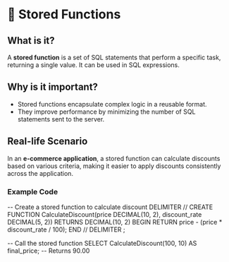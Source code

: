 


# 🚀 Stored Functions

## What is it?
A **stored function** is a set of SQL statements that perform a specific task, returning a single value. It can be used in SQL expressions.

## Why is it important?
- Stored functions encapsulate complex logic in a reusable format.
- They improve performance by minimizing the number of SQL statements sent to the server.

## Real-life Scenario
In an **e-commerce application**, a stored function can calculate discounts based on various criteria, making it easier to apply discounts consistently across the application.

### Example Code
-- Create a stored function to calculate discount
DELIMITER //
CREATE FUNCTION CalculateDiscount(price DECIMAL(10, 2), discount_rate DECIMAL(5, 2))
RETURNS DECIMAL(10, 2)
BEGIN
  RETURN price - (price * discount_rate / 100);
END //
DELIMITER ;

-- Call the stored function
SELECT CalculateDiscount(100, 10) AS final_price; -- Returns 90.00
